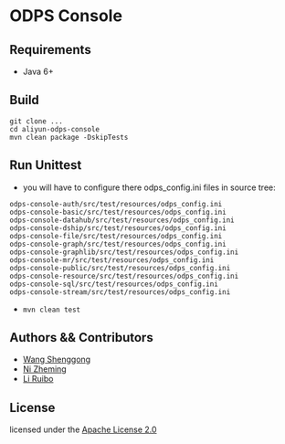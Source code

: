 # ODPS Console

## Requirements

- Java 6+

## Build

```shell
git clone ...
cd aliyun-odps-console
mvn clean package -DskipTests
```

## Run Unittest

- you will have to configure there odps_config.ini files in source tree:

```
odps-console-auth/src/test/resources/odps_config.ini
odps-console-basic/src/test/resources/odps_config.ini
odps-console-datahub/src/test/resources/odps_config.ini
odps-console-dship/src/test/resources/odps_config.ini
odps-console-file/src/test/resources/odps_config.ini
odps-console-graph/src/test/resources/odps_config.ini
odps-console-graphlib/src/test/resources/odps_config.ini
odps-console-mr/src/test/resources/odps_config.ini
odps-console-public/src/test/resources/odps_config.ini
odps-console-resource/src/test/resources/odps_config.ini
odps-console-sql/src/test/resources/odps_config.ini
odps-console-stream/src/test/resources/odps_config.ini
```

- `mvn clean test`

## Authors && Contributors

- [Wang Shenggong](https://github.com/shellc)
- [Ni Zheming](https://github.com/nizheming)
- [Li Ruibo](https://github.com/lyman)

## License

licensed under the [Apache License 2.0](https://www.apache.org/licenses/LICENSE-2.0.html)